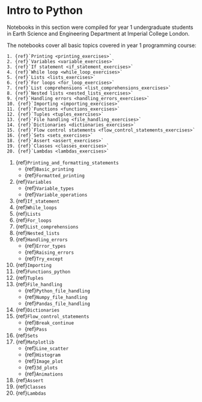 # Intro to Python

Notebooks in this section were compiled for year 1 undergraduate students in Earth Science and Engineering Department at Imperial College London.

The notebooks cover all basic topics covered in year 1 programming course:

```{sidebar} Exercises
1. {ref}`Printing <printing_exercises>`
2. {ref}`Variables <variable_exercises>`
3. {ref}`If statement <if_statement_exercises>`
4. {ref}`While loop <while_loop_exercises>`
5. {ref}`Lists <lists_exercises>`
6. {ref}`For loops <for_loop_exercises>`
7. {ref}`List comprehensions <list_comprehensions_exercises>`
8. {ref}`Nested lists <nested_lists_exercises>`
9. {ref}`Handling errors <handling_errors_exercises>`
10. {ref}`Importing <importing_exercises>`
11. {ref}`Functions <functions_exercises>`
12. {ref}`Tuples <tuples_exercises>`
13. {ref}`File handling <file_handling_exercises>`
14. {ref}`Dictionaries <dictionaries_exercises>`
15. {ref}`Flow control statements <flow_control_statements_exercises>`
16. {ref}`Sets <sets_exercises>`
18. {ref}`Assert <assert_exercises>`
19. {ref}`Classes <classes_exercises>`
20. {ref}`Lambdas <lambdas_exercises>`
```

1. {ref}`Printing_and_formatting_statements`
    - {ref}`Basic_printing`
    - {ref}`Formatted_printing`
2. {ref}`Variables`
    - {ref}`Variable_types`
    - {ref}`Variable_operations`
3. {ref}`If_statement`
4. {ref}`While_loops`
5. {ref}`Lists`
6. {ref}`For_loops`
7. {ref}`List_comprehensions`
8. {ref}`Nested_lists`
9. {ref}`Handling_errors`
    - {ref}`Error_types`
    - {ref}`Raising_errors`
    - {ref}`Try_except`
10. {ref}`Importing`
11. {ref}`Functions_python`
12. {ref}`Tuples`
13. {ref}`File_handling`
    - {ref}`Python_file_handling`
    - {ref}`Numpy_file_handling`
    - {ref}`Pandas_file_handling`
14. {ref}`Dictionaries`
15. {ref}`Flow_control_statements`
    - {ref}`Break_continue`
    - {ref}`Pass`
16. {ref}`Sets`
17. {ref}`Matplotlib`
    - {ref}`Line_scatter`
    - {ref}`Histogram`
    - {ref}`Image_plot`
    - {ref}`3d_plots`
    - {ref}`Animations`
18. {ref}`Assert`
19. {ref}`Classes`
20. {ref}`Lambdas`
